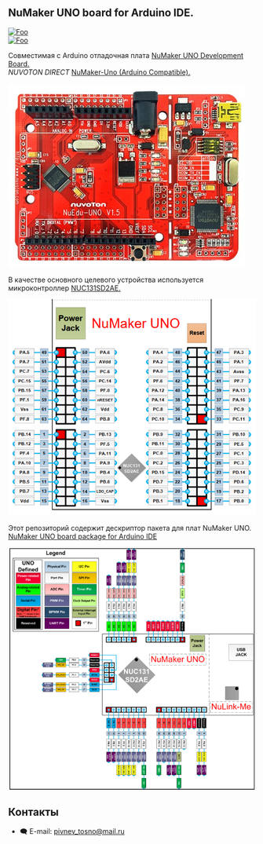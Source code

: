 ## NuMaker UNO board for Arduino IDE.  

[![Foo](https://img.shields.io/badge/ПОДПИСАТЬСЯ-Nuvoton%20Arm%20CortexM0%20MCUs-brightgreen.svg?style=social&logo=vk&color=blue)](https://vk.com/club217558848)  
[![Foo](https://img.shields.io/badge/ПОДПИСАТЬСЯ-Nuvoton%20Programming-brightgreen.svg?style=social&logo=telegram&color=blue)](https://t.me/nuvoton_programming)  

Cовместимая с Arduino отладочная плата [NuMaker UNO Development Board.](https://www.nuvoton.com/products/iot-solution/arduino-compatible-platform/numaker-uno/)  
*NUVOTON DIRECT* [NuMaker-Uno (Arduino Compatible).](https://direct.nuvoton.com/en/numaker-uno)

![alt-текст](https://github.com/ScuratovaAnna/NuMaker-UNO-board-for-Arduino-IDE/blob/master/foto/001.jpg "NuMaker UNO")  

В качестве основного целевого устройства используется микроконтроллер [NUC131SD2AE.](https://www.nuvoton.com/products/microcontrollers/arm-cortex-m0-mcus/nuc131-nuc1311-can-series/nuc131sd2ae/)    

![alt-текст](https://github.com/ScuratovaAnna/NuMaker-UNO-board-for-Arduino-IDE/blob/master/foto/004.jpg "NuMaker UNO NUC131SD2AE Extended Connectors Layout")  

Этот репозиторий содержит дескриптор пакета для плат NuMaker UNO. [NuMaker UNO board package for Arduino IDE](https://github.com/OpenNuvoton/NuMaker_UNO)   

![alt-текст](https://github.com/ScuratovaAnna/NuMaker-UNO-board-for-Arduino-IDE/blob/master/foto/005.jpg "NuMaker UNO Pin Design for Arduino")   

## Контакты ##  
* :left_speech_bubble: E-mail:  pivnev_tosno@mail.ru  







 




